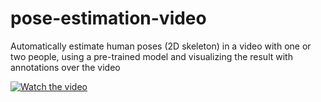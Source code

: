 # pose-estimation-video
Automatically estimate human poses (2D skeleton) in a video with one or two people, using a pre-trained model and visualizing the result with annotations over the video

[![Watch the video](https://i.sstatic.net/Vp2cE.png)]([https://youtu.be/vt5fpE0bzSY](https://github.com/alfonsoer/pose-estimation-video/blob/main/output/annotated_cottonbro_studio.mp4))

